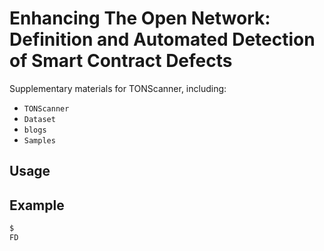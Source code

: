 # Enhancing The Open Network: Definition and Automated Detection of Smart Contract Defects

Supplementary materials for TONScanner, including:

- `TONScanner`
- `Dataset`
- `blogs`
- `Samples`

## Usage

## Example
``` bash
$ 
FD
```
